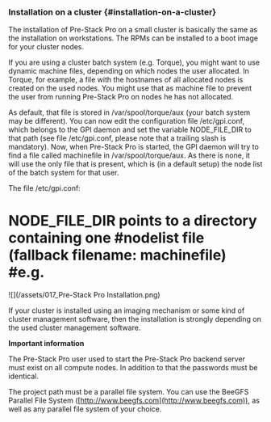 ### Installation on a cluster {#installation-on-a-cluster}

The installation of Pre-Stack Pro on a small cluster is basically the same as the installation on workstations. The RPMs can be installed to a boot image for your cluster nodes.

If you are using a cluster batch system \(e.g. Torque\), you might want to use dynamic machine files, depending on which nodes the user allocated. In Torque, for example, a file with the hostnames of all allocated nodes is created on the used nodes. You might use that as machine file to prevent the user from running Pre-Stack Pro on nodes he has not allocated.

As default, that file is stored in /var/spool/torque/aux \(your batch system may be different\). You can now edit the configuration file /etc/gpi.conf, which belongs to the GPI daemon and set the variable NODE\_FILE\_DIR to that path \(see file /etc/gpi.conf, please note that a trailing slash is mandatory\). Now, when Pre-Stack Pro is started, the GPI daemon will try to find a file called machinefile in /var/spool/torque/aux. As there is none, it will use the only file that is present, which is \(in a default setup\) the node list of the batch system for that user.

The file /etc/gpi.conf:

# NODE\_FILE\_DIR points to a directory containing one \#nodelist file \(fallback filename: machinefile\) \#e.g.

![](/assets/017_Pre-Stack Pro Installation.png)

If your cluster is installed using an imaging mechanism or some kind of cluster management software, then the installation is strongly depending on the used cluster management software.

**Important information**

The Pre-Stack Pro user used to start the Pre-Stack Pro backend server must exist on all compute nodes. In addition to that the passwords must be identical.

The project path must be a parallel file system. You can use the BeeGFS Parallel File System ([http://www.beegfs.com](http://www.beegfs.com)), as well as any parallel file system of your choice.

